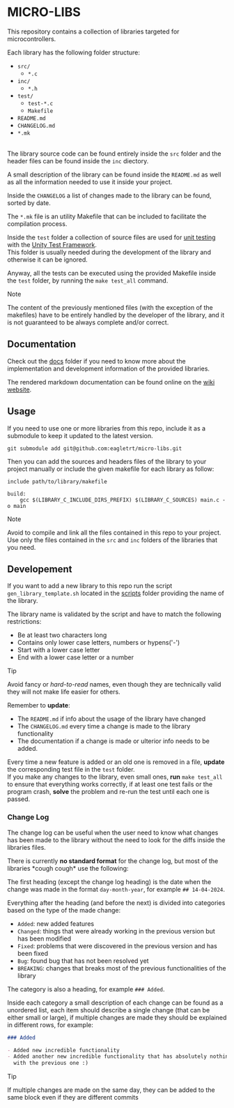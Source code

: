 # MICRO-LIBS

This repository contains a collection of libraries targeted for microcontrollers.

Each library has the following folder structure:
- `src/`
  - `*.c`
- `inc/`
  - `*.h`
- `test/`
  - `test-*.c`
  - `Makefile`
- `README.md`
- `CHANGELOG.md`
- `*.mk`

\
The library source code can be found entirely inside the `src` folder and the
header files can be found inside the `inc` diectory.

A small description of the library can be found inside the `README.md` as well as
all the information needed to use it inside your project.

Inside the `CHANGELOG` a list of changes made to the library can be found, sorted by date.

The `*.mk` file is an utility Makefile that can be included to facilitate the compilation process.

Inside the `test` folder a collection of source files are used for [unit testing](https://it.wikipedia.org/wiki/Unit_testing)
with the [Unity Test Framework](http://www.throwtheswitch.org/unity). \
This folder is usually needed during the development of the library and otherwise
it can be ignored.

Anyway, all the tests can be executed using the provided Makefile inside the `test` folder,
by running the `make test_all` command.

> [!NOTE]
> The content of the previously mentioned files (with the exception of the makefiles)
> have to be entirely handled by the developer of the library, and it is not guaranteed
> to be always complete and/or correct.

## Documentation

Check out the [docs](docs) folder if you need to know more about the implementation
and development information of the provided libraries.

The rendered markdown documentation can be found online on the [wiki website](https://wiki.eagletrt.it/micro-libs/micro-libs/).

## Usage

If you need to use one or more libraries from this repo, include it as a submodule
to keep it updated to the latest version.

```shell
git submodule add git@github.com:eagletrt/micro-libs.git
```

Then you can add the sources and headers files of the library to your project manually
or include the given makefile for each library as follow:

```make
include path/to/library/makefile

build:
    gcc $(LIBRARY_C_INCLUDE_DIRS_PREFIX) $(LIBRARY_C_SOURCES) main.c -o main
```

> [!NOTE]
> Avoid to compile and link all the files contained in this repo to your project.
> Use only the files contained in the `src` and `inc` folders of the libraries that you need.

## Developement

If you want to add a new library to this repo run the script `gen_library_template.sh`
located in the [scripts](scripts) folder providing the name of the library.

The library name is validated by the script and have to match the following restrictions:
- Be at least two characters long
- Contains only lower case letters, numbers or hypens('-')
- Start with a lower case letter
- End with a lower case letter or a number

> [!TIP]
> Avoid fancy or *hard-to-read* names, even though they are technically valid
> they will not make life easier for others.

Remember to **update**:
- The `README.md` if info about the usage of the library have changed
- The `CHANGELOG.md` every time a change is made to the library functionality
- The documentation if a change is made or ulterior info needs to be added.

Every time a new feature is added or an old one is removed in a file, **update**
the corresponding test file in the `test` folder. \
If you make any changes to the library, even small ones, **run** `make test_all` to ensure
that everything works correctly, if at least one test fails or the program crash,
**solve** the problem and re-run the test until each one is passed.

### Change Log

The change log can be useful when the user need to know what changes has been made
to the library without the need to look for the diffs inside the libraries files.

There is currently **no standard format** for the change log, but most of the libraries
\*cough cough\* use the following:

The first heading (except the change log heading) is the date when the change was made
in the format `day-month-year`, for example `## 14-04-2024`.

Everything after the heading (and before the next) is divided into categories based on the type of the made change:
- `Added`: new added features
- `Changed`: things that were already working in the previous version but has been modified
- `Fixed`: problems that were discovered in the previous version and has been fixed
- `Bug`: found bug that has not been resolved yet
- `BREAKING`: changes that breaks most of the previous functionalities of the library

The category is also a heading, for example `### Added`.

Inside each category a small description of each change can be found as a unordered list,
each item should describe a single change (that can be either small or large), if multiple
changes are made they should be explained in different rows, for example:

```markdown
### Added

- Added new incredible functionality
- Added another new incredible functionality that has absolutely nothing to do
  with the previous one :)
```

> [!TIP]
> If multiple changes are made on the same day, they can be added to the same
> block even if they are different commits

